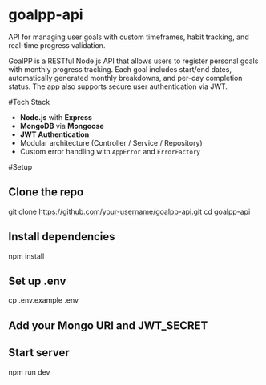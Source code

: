 # goalpp-api
API for managing user goals with custom timeframes, habit tracking, and real-time progress validation.

GoalPP is a RESTful Node.js API that allows users to register personal goals with monthly progress tracking. Each goal includes start/end dates, automatically generated monthly breakdowns, and per-day completion status. The app also supports secure user authentication via JWT.

#Tech Stack
- **Node.js** with **Express**
- **MongoDB** via **Mongoose**
- **JWT Authentication**
- Modular architecture (Controller / Service / Repository)
- Custom error handling with `AppError` and `ErrorFactory`

#Setup
## Clone the repo
git clone https://github.com/your-username/goalpp-api.git
cd goalpp-api

## Install dependencies
npm install

## Set up .env
cp .env.example .env
## Add your Mongo URI and JWT_SECRET

## Start server
npm run dev
